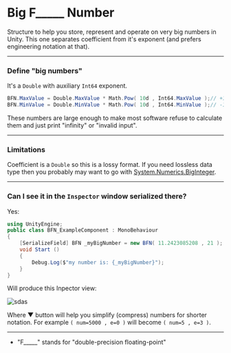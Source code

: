 # Big F_____ Number
Structure to help you store, represent and operate on very big numbers in Unity. This one separates coefficient from it's exponent (and prefers engineering notation at that).

---
### Define "big numbers"
It's a `Double` with auxiliary `Int64` exponent.
```c#
BFN.MaxValue = Double.MaxValue * Math.Pow( 10d , Int64.MaxValue );// +1.7976931348623157 E+9223372036854776115
BFN.MinValue = Double.MinValue * Math.Pow( 10d , Int64.MinValue );// -1.7976931348623157 E-9223372036854775500
```
These numbers are large enough to make most software refuse to calculate them and just print "infinity" or "invalid input".

---
### Limitations
Coefficient is a `Double` so this is a lossy format. If you need lossless data type then you probably may want to go with [System.Numerics.BigInteger](https://docs.microsoft.com/en-us/dotnet/api/system.numerics.biginteger).

---
### Can I see it in the `Inspector` window serialized there?
Yes:
```csharp
using UnityEngine;
public class BFN_ExampleComponent : MonoBehaviour
{
	[SerializeField] BFN _myBigNumber = new BFN( 11.2423085208 , 21 );
	void Start ()
	{
		Debug.Log($"my number is: {_myBigNumber}");
	}
}

```
Will produce this Inpector view:

![sdas](https://i.imgur.com/ulyUl2E.jpg)

Where ▼ button will help you simplify (compress) numbers for shorter notation. For example `( num=5000 , e=0 )` will become `( num=5 , e=3 )`.

---

* "F_____" stands for "double-precision floating-point"

